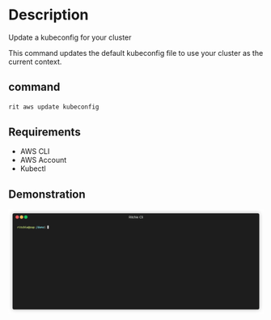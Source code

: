 # Description

Update a kubeconfig for your cluster

This command updates the default kubeconfig file to use your cluster
as the current context.

## command

```bash
rit aws update kubeconfig
```

## Requirements

- AWS CLI
- AWS Account
- Kubectl

## Demonstration

![gif](https://github.com/ZupIT/ritchie-formulas/raw/master/aws/update/kubeconfig/doc/aws-update-kubeconfig.gif)